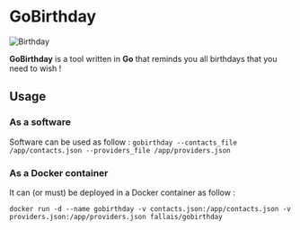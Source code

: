 # GoBirthday

![Birthday](https://github.com/fallais/gobirthday/blob/master/birthday.png)

**GoBirthday** is a tool written in **Go** that reminds you all birthdays that you need to wish !

## Usage

### As a software

Software can be used as follow : `gobirthday --contacts_file /app/contacts.json --providers_file /app/providers.json`

### As a Docker container

It can (or must) be deployed in a Docker container as follow :

`docker run -d --name gobirthday -v contacts.json:/app/contacts.json -v providers.json:/app/providers.json fallais/gobirthday`
